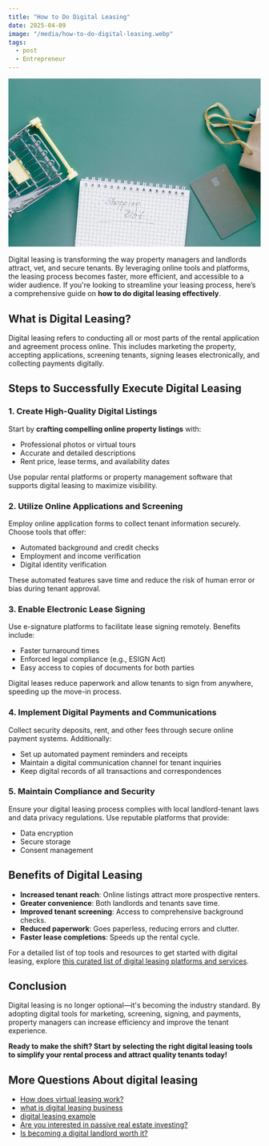 ```yaml
---
title: "How to Do Digital Leasing"
date: 2025-04-09
image: "/media/how-to-do-digital-leasing.webp"
tags:
  - post
  - Entrepreneur
---
```


![How to Do Digital Leasing](/media/how-to-do-digital-leasing.webp)

Digital leasing is transforming the way property managers and landlords attract, vet, and secure tenants. By leveraging online tools and platforms, the leasing process becomes faster, more efficient, and accessible to a wider audience. If you're looking to streamline your leasing process, here’s a comprehensive guide on **how to do digital leasing effectively**.

## What is Digital Leasing?

Digital leasing refers to conducting all or most parts of the rental application and agreement process online. This includes marketing the property, accepting applications, screening tenants, signing leases electronically, and collecting payments digitally.

## Steps to Successfully Execute Digital Leasing

### 1. Create High-Quality Digital Listings

Start by **crafting compelling online property listings** with:

- Professional photos or virtual tours
- Accurate and detailed descriptions
- Rent price, lease terms, and availability dates

Use popular rental platforms or property management software that supports digital leasing to maximize visibility.

### 2. Utilize Online Applications and Screening

Employ online application forms to collect tenant information securely. Choose tools that offer:

- Automated background and credit checks
- Employment and income verification
- Digital identity verification

These automated features save time and reduce the risk of human error or bias during tenant approval.

### 3. Enable Electronic Lease Signing

Use e-signature platforms to facilitate lease signing remotely. Benefits include:

- Faster turnaround times
- Enforced legal compliance (e.g., ESIGN Act)
- Easy access to copies of documents for both parties

Digital leases reduce paperwork and allow tenants to sign from anywhere, speeding up the move-in process.

### 4. Implement Digital Payments and Communications

Collect security deposits, rent, and other fees through secure online payment systems. Additionally:

- Set up automated payment reminders and receipts
- Maintain a digital communication channel for tenant inquiries
- Keep digital records of all transactions and correspondences

### 5. Maintain Compliance and Security

Ensure your digital leasing process complies with local landlord-tenant laws and data privacy regulations. Use reputable platforms that provide:

- Data encryption
- Secure storage
- Consent management

## Benefits of Digital Leasing

- **Increased tenant reach**: Online listings attract more prospective renters.
- **Greater convenience**: Both landlords and tenants save time.
- **Improved tenant screening**: Access to comprehensive background checks.
- **Reduced paperwork**: Goes paperless, reducing errors and clutter.
- **Faster lease completions**: Speeds up the rental cycle.

For a detailed list of top tools and resources to get started with digital leasing, explore [this curated list of digital leasing platforms and services](https://curiouslists.com/posts/digital-leasing).

## Conclusion

Digital leasing is no longer optional—it's becoming the industry standard. By adopting digital tools for marketing, screening, signing, and payments, property managers can increase efficiency and improve the tenant experience. 

**Ready to make the shift? Start by selecting the right digital leasing tools to simplify your rental process and attract quality tenants today!**

## More Questions About digital leasing

- [How does virtual leasing work?](/posts/how-does-virtual-leasing-work)
- [what is digital leasing business](/posts/what-is-digital-leasing-business)
- [digital leasing example](/posts/digital-leasing-example)
- [Are you interested in passive real estate investing?](/posts/are-you-interested-in-passive-real-estate-investin)
- [Is becoming a digital landlord worth it?](/posts/is-becoming-a-digital-landlord-worth-it)
